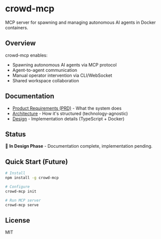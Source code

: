# crowd-mcp

MCP server for spawning and managing autonomous AI agents in Docker containers.

## Overview

crowd-mcp enables:
- Spawning autonomous AI agents via MCP protocol
- Agent-to-agent communication
- Manual operator intervention via CLI/WebSocket
- Shared workspace collaboration

## Documentation

- [Product Requirements (PRD)](docs/PRD.md) - What the system does
- [Architecture](docs/ARCHITECTURE.md) - How it's structured (technology-agnostic)
- [Design](docs/DESIGN.md) - Implementation details (TypeScript + Docker)

## Status

🚧 **In Design Phase** - Documentation complete, implementation pending.

## Quick Start (Future)

```bash
# Install
npm install -g crowd-mcp

# Configure
crowd-mcp init

# Run MCP server
crowd-mcp serve
```

## License

MIT
